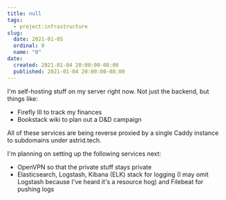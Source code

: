 ```yaml
---
title: null
tags:
  - project:infrastructure
slug:
  date: 2021-01-05
  ordinal: 0
  name: "0"
date:
  created: 2021-01-04 20:00:00-08:00
  published: 2021-01-04 20:00:00-08:00
---
```


I'm self-hosting stuff on my server right now. Not just the backend, but things
like:

- Firefly III to track my finances
- Bookstack wiki to plan out a D&D campaign

All of these services are being reverse proxied by a single Caddy instance to
subdomains under astrid.tech.

I'm planning on setting up the following services next:

- OpenVPN so that the private stuff stays private
- Elasticsearch, Logstash, Kibana (ELK) stack for logging (I may omit Logstash
  because I've heard it's a resource hog) and Filebeat for pushing logs
